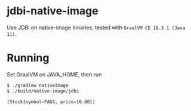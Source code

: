 # jdbi-native-image

Use JDBI on native-image binaries, tested with `GraalVM CE 19.3.1 (Java 11)`.


# Running

Set GraalVM on JAVA_HOME, then run

```bash
$ ./gradlew nativeImage
$ ./build/native-image/jdbi

[Stock(symbol=PAGS, price=10.00)] 
```
